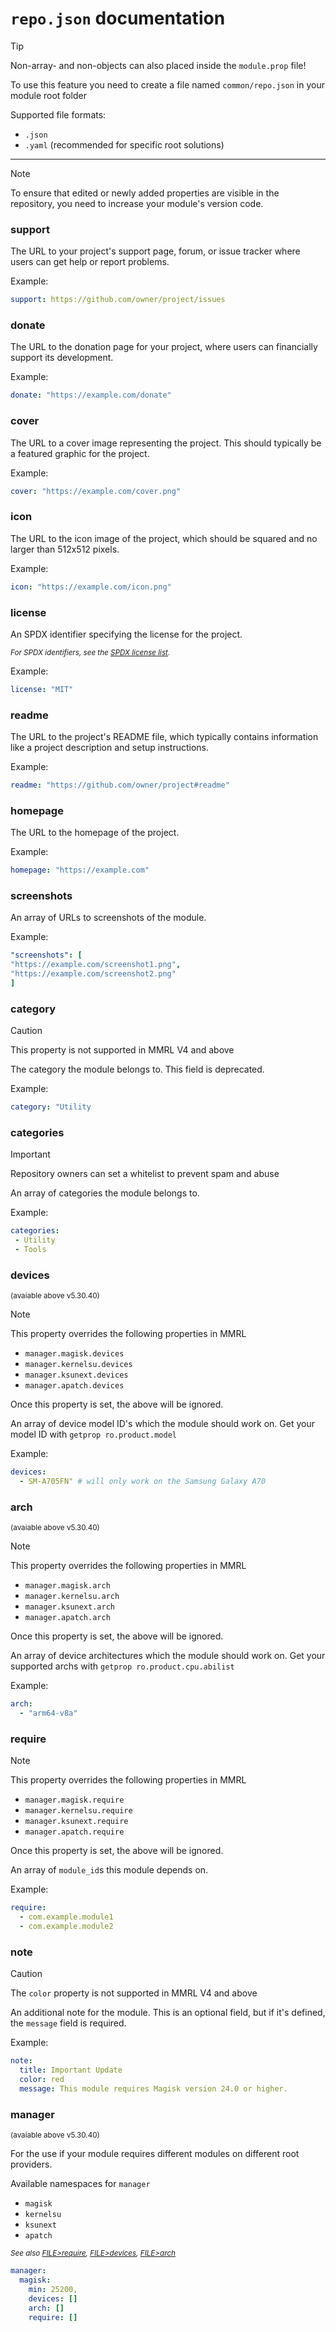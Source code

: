 # `repo.json` documentation

> [!TIP]
> Non-array- and non-objects can also placed inside the `module.prop` file!
>
> To use this feature you need to create a file named `common/repo.json` in your module root folder

Supported file formats:
- `.json`
- `.yaml` (recommended for specific root solutions)

---

> [!NOTE]
> To ensure that edited or newly added properties are visible in the repository, you need to increase your module's version code.

### support

The URL to your project's support page, forum, or issue tracker where users can get help or report problems.

Example:

```yaml
support: https://github.com/owner/project/issues
```

### donate

The URL to the donation page for your project, where users can financially support its development.

Example:

```yaml
donate: "https://example.com/donate"
```

### cover

The URL to a cover image representing the project. This should typically be a featured graphic for the project.

Example:

```yaml
cover: "https://example.com/cover.png"
```

### icon

The URL to the icon image of the project, which should be squared and no larger than 512x512 pixels.

Example:

```yaml
icon: "https://example.com/icon.png"
```

### license

An SPDX identifier specifying the license for the project.

<sub>_For SPDX identifiers, see the [SPDX license list](https://spdx.org/licenses/)._</sub>

Example:

```yaml
license: "MIT"
```

### readme

The URL to the project's README file, which typically contains information like a project description and setup instructions.

Example:

```yaml
readme: "https://github.com/owner/project#readme"
```

### homepage

The URL to the homepage of the project.

Example:

```yaml
homepage: "https://example.com"
```

### screenshots

An array of URLs to screenshots of the module.

Example:

```yaml
"screenshots": [
"https://example.com/screenshot1.png",
"https://example.com/screenshot2.png"
]
```

### category

> [!CAUTION]
> This property is not supported in MMRL V4 and above

The category the module belongs to. This field is deprecated.

Example:

```yaml
category: "Utility
```

### categories

> [!IMPORTANT]
> Repository owners can set a whitelist to prevent spam and abuse

An array of categories the module belongs to.

Example:

```yaml
categories: 
 - Utility
 - Tools
```

### devices

<sup>(avaiable above v5.30.40)</sup>

> [!NOTE]
> This property overrides the following properties in MMRL
> - `manager.magisk.devices`
> - `manager.kernelsu.devices`
> - `manager.ksunext.devices`
> - `manager.apatch.devices`
>
> Once this property is set, the above will be ignored.

An array of device model ID's which the module should work on. Get your model ID with `getprop ro.product.model`

Example:

```yaml
devices:
  - SM-A705FN" # will only work on the Samsung Galaxy A70
```

### arch

<sup>(avaiable above v5.30.40)</sup>

> [!NOTE]
> This property overrides the following properties in MMRL
> - `manager.magisk.arch`
> - `manager.kernelsu.arch`
> - `manager.ksunext.arch`
> - `manager.apatch.arch`
>
> Once this property is set, the above will be ignored.

An array of device architectures which the module should work on. Get your supported archs with `getprop ro.product.cpu.abilist`

Example:

```yaml
arch:
  - "arm64-v8a"
```

### require

> [!NOTE]
> This property overrides the following properties in MMRL
> - `manager.magisk.require`
> - `manager.kernelsu.require`
> - `manager.ksunext.require`
> - `manager.apatch.require`
>
> Once this property is set, the above will be ignored.

An array of `module_id`s this module depends on.

Example:

```yaml
require:
  - com.example.module1
  - com.example.module2
```

### note

> [!CAUTION]
> The `color` property is not supported in MMRL V4 and above

An additional note for the module. This is an optional field, but if it's defined, the `message` field is required.

Example:

```yaml
note:
  title: Important Update
  color: red
  message: This module requires Magisk version 24.0 or higher.
```

### manager

<sup>(avaiable above v5.30.40)</sup>

For the use if your module requires different modules on different root providers.

Available namespaces for `manager`

- `magisk`
- `kernelsu`
- `ksunext`
- `apatch`

_<sub>See also [FILE>require](#require), [FILE>devices](#devices), [FILE>arch](#arch)</sub>_

```yaml
manager:
  magisk:
    min: 25200,
    devices: []
    arch: []
    require: []
```